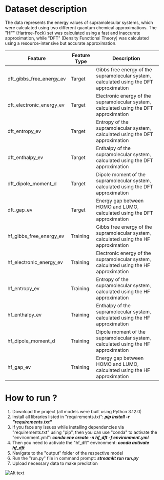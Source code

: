 # Dataset description

The data represents the energy values of supramolecular systems, which were calculated using two different quantum chemical approximations. The "HF" (Hartree-Fock) set was calculated using a fast and inaccurate approximation, while "DFT" (Density Functional Theory) was calculated using a resource-intensive but accurate approximation.

Feature  | Feature Type | Description
-------------------|--------------------|--------------------
dft_gibbs_free_energy_ev       |Target| Gibbs free energy of the supramolecular system, calculated using the DFT approximation 
dft_electronic_energy_ev       |Target| Electronic energy of the supramolecular system, calculated using the DFT approximation
dft_entropy_ev       |Target| Entropy of the supramolecular system, calculated using the DFT approximation
dft_enthalpy_ev       |Target| Enthalpy of the supramolecular system, calculated using the DFT approximation
dft_dipole_moment_d       |Target| Dipole moment of the supramolecular system, calculated using the DFT approximation
dft_gap_ev      |Target| Energy gap between HOMO and LUMO, calculated using the DFT approximation
hf_gibbs_free_energy_ev       |Training| Gibbs free energy of the supramolecular system, calculated using the HF approximation 
hf_electronic_energy_ev       |Training| Electronic energy of the supramolecular system, calculated using the HF approximation
hf_entropy_ev       |Training| Entropy of the supramolecular system, calculated using the HF approximation
hf_enthalpy_ev       |Training| Enthalpy of the supramolecular system, calculated using the HF approximation
hf_dipole_moment_d       |Training| Dipole moment of the supramolecular system, calculated using the HF approximation
hf_gap_ev      |Training| Energy gap between HOMO and LUMO, calculated using the HF approximation

# How to run ? 

1) Download the project (all models were built using Python 3.12.0)
2) Install all libraries listed in "requirements.txt": _**pip install -r "requirements.txt"**_
3) If you face any issues while installing dependencies via "requirements.txt" using "pip", then you can use "conda" to activate the "environment.yml": _**conda env create -n hf_dft -f environment.yml**_
4) Then you need to activate the "hf_dft" environment: _**conda activate hf_dft**_   
5) Navigate to the "output" folder of the respective model
6) Run the "run.py" file in command prompt: _**streamlit run run.py**_
7) Upload necessary data to make prediction

![Alt text](Saadiallakh/HF_to_DFT/user_interface.png)
